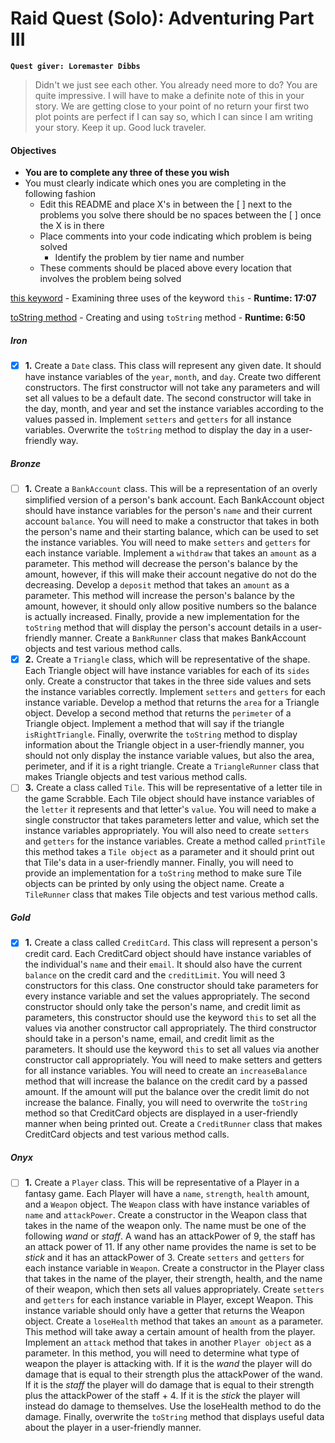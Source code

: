 # Raid Quest (Solo): Adventuring Part III
**`Quest giver: Loremaster Dibbs`**
>Didn't we just see each other.  You already need more to do?  You are quite impressive.  I will have to make a definite note of this in your story.  We are getting close to your point of no return your first two plot points are perfect if I can say so, which I can since I am writing your story.  Keep it up.  Good luck traveler.

#### Objectives
- **You are to complete any three of these you wish**
- You must clearly indicate which ones you are completing in the following fashion
  - Edit this README and place X's in between the [ ] next to the problems you solve there should be no spaces between the [ ] once the X is in there
  - Place comments into your code indicating which problem is being solved
    - Identify the problem by tier name and number
  - These comments should be placed above every location that involves the problem being solved
  
[this keyword](https://youtu.be/N2n8nscH4M8) - Examining three uses of the keyword `this` - **Runtime: 17:07**

[toString method](https://youtu.be/89fmxwbF4Tw) - Creating and using `toString` method - **Runtime: 6:50**

##### Iron
- [X] **1.** Create a `Date` class.  This class will represent any given date.  It should have instance variables of the `year`, `month`, and `day`.  Create two different constructors.  The first constructor will not take any parameters and will set all values to be a default date.  The second constructor will take in the day, month, and year and set the instance variables according to the values passed in.  Implement `setters` and `getters` for all instance variables.  Overwrite the `toString` method to display the day in a user-friendly way.

##### Bronze
- [ ] **1.** Create a `BankAccount` class.  This will be a representation of an overly simplified version of a person's bank account.  Each BankAccount object should have instance variables for the person's `name` and their current account `balance`.  You will need to make a constructor that takes in both the person's name and their starting balance, which can be used to set the instance variables.  You will need to make `setters` and `getters` for each instance variable.  Implement a `withdraw` that takes an `amount` as a parameter.  This method will decrease the person's balance by the amount, however, if this will make their account negative do not do the decreasing.  Develop a `deposit` method that takes an `amount` as a parameter.  This method will increase the person's balance by the amount, however, it should only allow positive numbers so the balance is actually increased.  Finally, provide a new implementation for the `toString` method that will display the person's account details in a user-friendly manner.  Create a `BankRunner` class that makes BankAccount objects and test various method calls.
- [X] **2.** Create a `Triangle` class, which will be representative of the shape.  Each Triangle object will have instance variables for each of its `sides` only.  Create a constructor that takes in the three side values and sets the instance variables correctly.  Implement `setters` and `getters` for each instance variable.  Develop a method that returns the `area` for a Triangle object.  Develop a second method that returns the `perimeter` of a Triangle object. Implement a method that will say if the triangle `isRightTriangle`.  Finally, overwrite the `toString` method to display information about the Triangle object in a user-friendly manner, you should not only display the instance variable values, but also the area, perimeter, and if it is a right triangle.  Create a `TriangleRunner` class that makes Triangle objects and test various method calls.
- [ ] **3.** Create a class called `Tile`.  This will be representative of a letter tile in the game Scrabble.  Each Tile object should have instance variables of the `letter` it represents and that letter's `value`.  You will need to make a single constructor that takes parameters letter and value, which set the instance variables appropriately.  You will also need to create `setters` and `getters` for the instance variables.  Create a method called `printTile` this method takes a `Tile object` as a parameter and it should print out that Tile's data in a user-friendly manner.  Finally, you will need to provide an implementation for a `toString` method to make sure Tile objects can be printed by only using the object name. Create a `TileRunner` class that makes Tile objects and test various method calls.

##### Gold
- [X] **1.** Create a class called `CreditCard`.  This class will represent a person's credit card.  Each CreditCard object should have instance variables of the individual's `name` and their `email`. It should also have the current `balance` on the credit card and the `creditLimit`.  You will need 3 constructors for this class.  One constructor should take parameters for every instance variable and set the values appropriately.  The second constructor should only take the person's name, and credit limit as parameters, this constructor should use the keyword `this` to set all the values via another constructor call appropriately.  The third constructor should take in a person's name, email, and credit limit as the parameters.  It should use the keyword `this` to set all values via another constructor call appropriately.  You will need to make setters and getters for all instance variables.  You will need to create an `increaseBalance` method that will increase the balance on the credit card by a passed amount.  If the amount will put the balance over the credit limit do not increase the balance.  Finally, you will need to overwrite the `toString` method so that CreditCard objects are displayed in a user-friendly manner when being printed out.  Create a `CreditRunner` class that makes CreditCard objects and test various method calls.

##### Onyx
- [ ] **1.** Create a `Player` class.  This will be representative of a Player in a fantasy game.  Each Player will have a `name`, `strength`, `health` amount, and a `Weapon` object.  The `Weapon` class with have instance variables of `name` and `attackPower`.  Create a constructor in the Weapon class that takes in the name of the weapon only.  The name must be one of the following *wand* or *staff*. A wand has an attackPower of 9, the staff has an attack power of 11.  If any other name provides the name is set to be *stick* and it has an attackPower of 3.  Create `setters` and `getters` for each instance variable in `Weapon`. Create a constructor in the Player class that takes in the name of the player, their strength, health, and the name of their weapon, which then sets all values appropriately.  Create `setters` and `getters` for each instance variable in Player, except Weapon. This instance variable should only have a getter that returns the Weapon object.  Create a `loseHealth` method that takes an `amount` as a parameter.  This method will take away a certain amount of health from the player.  Implement an `attack` method that takes in another `Player object` as a parameter.  In this method, you will need to determine what type of weapon the player is attacking with.  If it is the *wand* the player will do damage that is equal to their strength plus the attackPower of the wand.  If it is the *staff* the player will do damage that is equal to their strength plus the attackPower of the staff + 4.  If it is the *stick* the player will instead do damage to themselves.  Use the loseHealth method to do the damage. Finally, overwrite the `toString` method that displays useful data about the player in a user-friendly manner.
